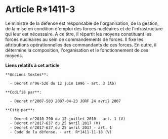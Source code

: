 # Article R*1411-3

Le ministre de la défense est responsable de l'organisation, de la gestion, de la mise en condition d'emploi des forces
nucléaires et de l'infrastructure qui leur est nécessaire. A ce titre, il répartit les moyens constituant les forces
nucléaires au sein de commandements de forces. Il fixe les attributions opérationnelles des commandants de ces forces. En
outre, il détermine la composition, l'organisation et le fonctionnement de ces moyens.

**Liens relatifs à cet article**

	**Anciens textes**:

	  - Décret n°96-520 du 12 juin 1996 - art. 3 (Ab)

	**Codifié par**:

	  - Décret n°2007-583 2007-04-23 JORF 24 avril 2007

	**Cité par**:

	  - Décret n°2010-790 du 12 juillet 2010 - art. 1 (V)
	  - Décret n°2017-637 du 25 avril 2017 (V)
	  - Décret n°2017-637 du 25 avril 2017 - art. 1
	  - Code de la défense. - art. R*1411-11-18 (V)
